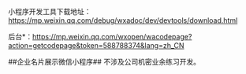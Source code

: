 小程序开发工具下载地址：https://mp.weixin.qq.com/debug/wxadoc/dev/devtools/download.html

后台*：https://mp.weixin.qq.com/wxopen/wacodepage?action=getcodepage&token=588788374&lang=zh_CN

##企业名片展示微信小程序##
不涉及公司机密业余练习开发。
